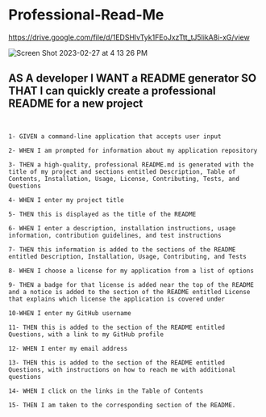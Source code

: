 # Professional-Read-Me

https://drive.google.com/file/d/1EDSHlvTyk1FEoJxzTtt_tJ5likA8i-xG/view

![Screen Shot 2023-02-27 at 4 13 26 PM](https://user-images.githubusercontent.com/111917750/221719570-f592b9ac-1e1d-4146-a8bc-d177233587ee.png)


## AS A developer I WANT a README generator SO THAT I can quickly create a professional README for a new project
```


1- GIVEN a command-line application that accepts user input

2- WHEN I am prompted for information about my application repository

3- THEN a high-quality, professional README.md is generated with the title of my project and sections entitled Description, Table of Contents, Installation, Usage, License, Contributing, Tests, and Questions

4- WHEN I enter my project title

5- THEN this is displayed as the title of the README

6- WHEN I enter a description, installation instructions, usage information, contribution guidelines, and test instructions

7- THEN this information is added to the sections of the README entitled Description, Installation, Usage, Contributing, and Tests

8- WHEN I choose a license for my application from a list of options

9- THEN a badge for that license is added near the top of the README and a notice is added to the section of the README entitled License that explains which license the application is covered under

10-WHEN I enter my GitHub username

11- THEN this is added to the section of the README entitled Questions, with a link to my GitHub profile

12- WHEN I enter my email address

13- THEN this is added to the section of the README entitled Questions, with instructions on how to reach me with additional questions

14- WHEN I click on the links in the Table of Contents

15- THEN I am taken to the corresponding section of the README.












